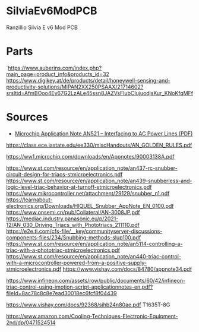 # SilviaEv6ModPCB
Ranzillio Silvia E v6 Mod PCB

# Parts
´https://www.auberins.com/index.php?main_page=product_info&products_id=32
https://www.digikey.at/de/products/detail/honeywell-sensing-and-productivity-solutions/MIPAN2XX250PSAAX/21714602?srsltid=AfmBOoo4Ey67G2LzALe45ssn8JAZVsFlubCIujuodjsKur_KNoKfqMFf

# Sources
- [Microchip Application Note AN521 – Interfacing to AC Power Lines (PDF)](https://ww1.microchip.com/downloads/en/AppNotes/00521c.pdf)

https://class.ece.iastate.edu/ee330/miscHandouts/AN_GOLDEN_RULES.pdf

https://ww1.microchip.com/downloads/en/Appnotes/90003138A.pdf

https://www.st.com/resource/en/application_note/an437-rc-snubber-circuit-design-for-triacs-stmicroelectronics.pdf
https://www.st.com/resource/en/application_note/an439-snubberless-and-logic-level-triac-behavior-at-turnoff-stmicroelectronics.pdf
https://www.mikrocontroller.net/attachment/29129/snubber_n1.pdf
https://learnabout-electronics.org/Downloads/HIQUEL_Snubber_AppNote_EN_0100.pdf
https://www.onsemi.cn/pub/Collateral/AN-3008JP.pdf
https://mediac.industry.panasonic.eu/p/2021-12/AN_030_Driving_Triacs_with_Phototriacs_211110.pdf
https://e2e.ti.com/cfs-file/__key/communityserver-discussions-components-files/234/Snubbing-methods-slup100.pdf
https://www.st.com/resource/en/application_note/an5114-controlling-a-triac-with-a-phototriac-stmicroelectronics.pdf
https://www.st.com/resource/en/application_note/an440-triac-control-with-a-microcontroller-powered-from-a-positive-supply-stmicroelectronics.pdf
https://www.vishay.com/docs/84780/appnote34.pdf

https://www.infineon.com/assets/row/public/documents/60/42/infineon-triac-control-using-imotion-script-applicationnotes-en.pdf?fileId=8ac78c8c8e7ead30018ec6fcf8f04439


https://www.vishay.com/docs/92368/sihb24n80ae.pdf
T1635T-8G


https://www.amazon.com/Cooling-Techniques-Electronic-Equipment-2nd/dp/0471524514
